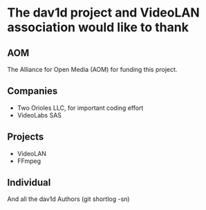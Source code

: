 # The dav1d project and VideoLAN association would like to thank

## AOM
The Alliance for Open Media (AOM) for funding this project.

## Companies
* Two Orioles LLC, for important coding effort
* VideoLabs SAS

## Projects
* VideoLAN
* FFmpeg

## Individual

And all the dav1d Authors (git shortlog -sn)
